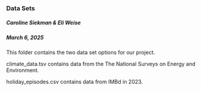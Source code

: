 ### Data Sets
##### Caroline Siekman & Eli Weise 
##### March 6, 2025

This folder contains the two data set options for our project. 

climate_data.tsv contains data from the The National Surveys on Energy and Environment. 

holiday_episodes.csv contains data from IMBd in 2023. 
